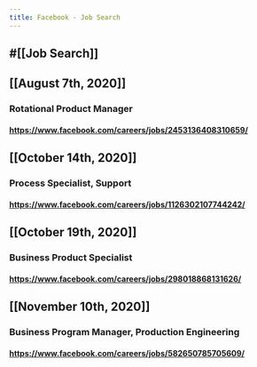 ```yaml
---
title: Facebook - Job Search
---
```


## #[[Job Search]]

## 

## [[August 7th, 2020]]
### Rotational Product Manager
#### https://www.facebook.com/careers/jobs/2453136408310659/

## [[October 14th, 2020]]
### Process Specialist, Support
#### https://www.facebook.com/careers/jobs/1126302107744242/

## [[October 19th, 2020]]
### Business Product Specialist
#### https://www.facebook.com/careers/jobs/298018868131626/

## [[November 10th, 2020]]
### Business Program Manager, Production Engineering
#### https://www.facebook.com/careers/jobs/582650785705609/
